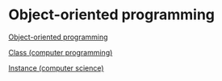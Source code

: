 # Object-oriented programming



[Object-oriented programming](https://en.wikipedia.org/wiki/Object-oriented_programming)

[Class (computer programming)](https://en.wikipedia.org/wiki/Class_(computer_programming))

[Instance (computer science)](https://en.wikipedia.org/wiki/Instance_(computer_science))

